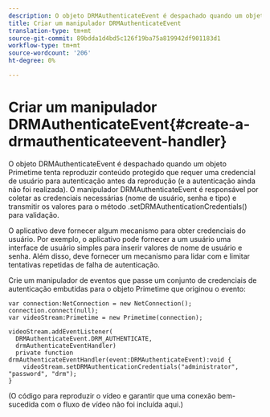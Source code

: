 ```yaml
---
description: O objeto DRMAuthenticateEvent é despachado quando um objeto Primetime tenta reproduzir conteúdo protegido que requer uma credencial de usuário para autenticação antes da reprodução (e a autenticação ainda não foi realizada). O manipulador DRMAuthenticateEvent é responsável por coletar as credenciais necessárias (nome de usuário, senha e tipo) e transmitir os valores para o método .setDRMAuthenticationCredentials() para validação.
title: Criar um manipulador DRMAuthenticateEvent
translation-type: tm+mt
source-git-commit: 89bdda1d4bd5c126f19ba75a819942df901183d1
workflow-type: tm+mt
source-wordcount: '206'
ht-degree: 0%

---
```



# Criar um manipulador DRMAuthenticateEvent{#create-a-drmauthenticateevent-handler}

O objeto DRMAuthenticateEvent é despachado quando um objeto Primetime tenta reproduzir conteúdo protegido que requer uma credencial de usuário para autenticação antes da reprodução (e a autenticação ainda não foi realizada). O manipulador DRMAuthenticateEvent é responsável por coletar as credenciais necessárias (nome de usuário, senha e tipo) e transmitir os valores para o método .setDRMAuthenticationCredentials() para validação.

O aplicativo deve fornecer algum mecanismo para obter credenciais do usuário. Por exemplo, o aplicativo pode fornecer a um usuário uma interface de usuário simples para inserir valores de nome de usuário e senha. Além disso, deve fornecer um mecanismo para lidar com e limitar tentativas repetidas de falha de autenticação.

Crie um manipulador de eventos que passe um conjunto de credenciais de autenticação embutidas para o objeto Primetime que originou o evento:

```
var connection:NetConnection = new NetConnection();  
connection.connect(null);  
var videoStream:Primetime = new Primetime(connection);  
 
videoStream.addEventListener( 
  DRMAuthenticateEvent.DRM_AUTHENTICATE,  
  drmAuthenticateEventHandler)  
  private function drmAuthenticateEventHandler(event:DRMAuthenticateEvent):void {  
    videoStream.setDRMAuthenticationCredentials("administrator", "password", "drm");  
} 
```

(O código para reproduzir o vídeo e garantir que uma conexão bem-sucedida com o fluxo de vídeo não foi incluída aqui.)
